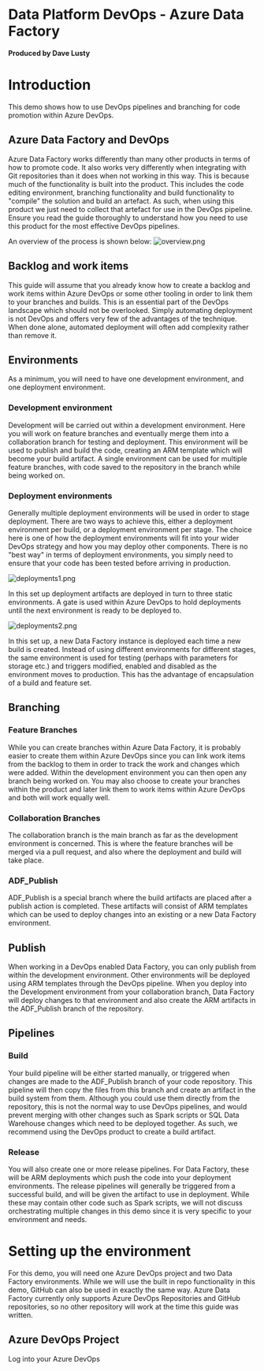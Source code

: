 # Data Platform DevOps - Azure Data Factory
**Produced by Dave Lusty**

# Introduction
This demo shows how to use DevOps pipelines and branching for code promotion within Azure DevOps.

## Azure Data Factory and DevOps

Azure Data Factory works differently than many other products in terms of how to promote code. It also works very differently when integrating with Git repositories than it does when not working in this way. This is because much of the functionality is built into the product. This includes the code editing environment, branching functionality and build functionality to "compile" the solution and build an artefact. As such, when using this product we just need to collect that artefact for use in the DevOps pipeline. Ensure you read the guide thoroughly to understand how you need to use this product for the most effective DevOps pipelines.

An overview of the process is shown below:
![overview.png](images/overview.png)

## Backlog and work items

This guide will assume that you already know how to create a backlog and work items within Azure DevOps or some other tooling in order to link them to your branches and builds. This is an essential part of the DevOps landscape which should not be overlooked. Simply automating deployment is not DevOps and offers very few of the advantages of the technique. When done alone, automated deployment will often add complexity rather than remove it.

## Environments

As a minimum, you will need to have one development environment, and one deployment environment. 

### Development environment

Development will be carried out within a development environment. Here you will work on feature branches and eventually merge them into a collaboration branch for testing and deployment. This environment will be used to publish and build the code, creating an ARM template which will become your build artifact. A single environment can be used for multiple feature branches, with code saved to the repository in the branch while being worked on.

### Deployment environments

Generally multiple deployment environments will be used in order to stage deployment. There are two ways to achieve this, either a deployment environment per build, or a deployment environment per stage. The choice here is one of how the deployment environments will fit into your wider DevOps strategy and how you may deploy other components. There is no "best way" in terms of deployment environments, you simply need to ensure that your code has been tested before arriving in production.

![deployments1.png](images/deployments1.png)

In this set up deployment artifacts are deployed in turn to three static environments. A gate is used within Azure DevOps to hold deployments until the next environment is ready to be deployed to.

![deployments2.png](images/deployments2.png)

In this set up, a new Data Factory instance is deployed each time a new build is created. Instead of using different environments for different stages, the same environment is used for testing (perhaps with parameters for storage etc.) and triggers modified, enabled and disabled as the environment moves to production. This has the advantage of encapsulation of a build and feature set.

## Branching

### Feature Branches

While you can create branches within Azure Data Factory, it is probably easier to create them within Azure DevOps since you can link work items from the backlog to them in order to track the work and changes which were added. Within the development environment you can then open any branch being worked on. You may also choose to create your branches within the product and later link them to work items within Azure DevOps and both will work equally well.

### Collaboration Branches

The collaboration branch is the main branch as far as the development environment is concerned. This is where the feature branches will be merged via a pull request, and also where the deployment and build will take place.

### ADF_Publish

ADF_Publish is a special branch where the build artifacts are placed after a publish action is completed. These artifacts will consist of ARM templates which can be used to deploy changes into an existing or a new Data Factory environment.

## Publish

When working in a DevOps enabled Data Factory, you can only publish from within the development environment. Other environments will be deployed using ARM templates through the DevOps pipeline. When you deploy into the Development environment from your collaboration branch, Data Factory will deploy changes to that environment and also create the ARM artifacts in the ADF_Publish branch of the repository.

## Pipelines

### Build

Your build pipeline will be either started manually, or triggered when changes are made to the ADF_Publish branch of your code repository. This pipeline will then copy the files from this branch and create an artifact in the build system from them. Although you could use them directly from the repository, this is not the normal way to use DevOps pipelines, and would prevent merging with other changes such as Spark scripts or SQL Data Warehouse changes which need to be deployed together. As such, we recommend using the DevOps product to create a build artifact.

### Release

You will also create one or more release pipelines. For Data Factory, these will be ARM deployments which push the code into your deployment environments. The release pipelines will generally be triggered from a successful build, and will be given the artifact to use in deployment. While these may contain other code such as Spark scripts, we will not discuss orchestrating multiple changes in this demo since it is very specific to your environment and needs. 

# Setting up the environment

For this demo, you will need one Azure DevOps project and two Data Factory environments. While we will use the built in repo functionality in this demo, GitHub can also be used in exactly the same way. Azure Data Factory currently only supports Azure DevOps Repositories and GitHub repositories, so no other repository will work at the time this guide was written.

## Azure DevOps Project

Log into your Azure DevOps 